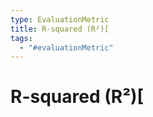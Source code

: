 ```yaml
---
type: EvaluationMetric
title: R-squared (R²)[
tags:
  - "#evaluationMetric"
---
```


# R-squared (R²)[


